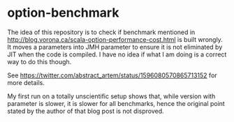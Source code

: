 # option-benchmark

The idea of this repository is to check if benchmark mentioned in http://blog.vorona.ca/scala-option-performance-cost.html is built wrongly. It moves a parameters into JMH parameter to ensure it is not eliminated by JIT when the code is compiled. I have no idea if what I am doing is a correct way to do this though.

See https://twitter.com/abstract_artem/status/1596080570865713152 for more details.

My first run on a totally unscientific setup shows that, while version with parameter is slower, it is slower for all benchmarks, hence the original point stated by the author of that blog post is not disproved.
